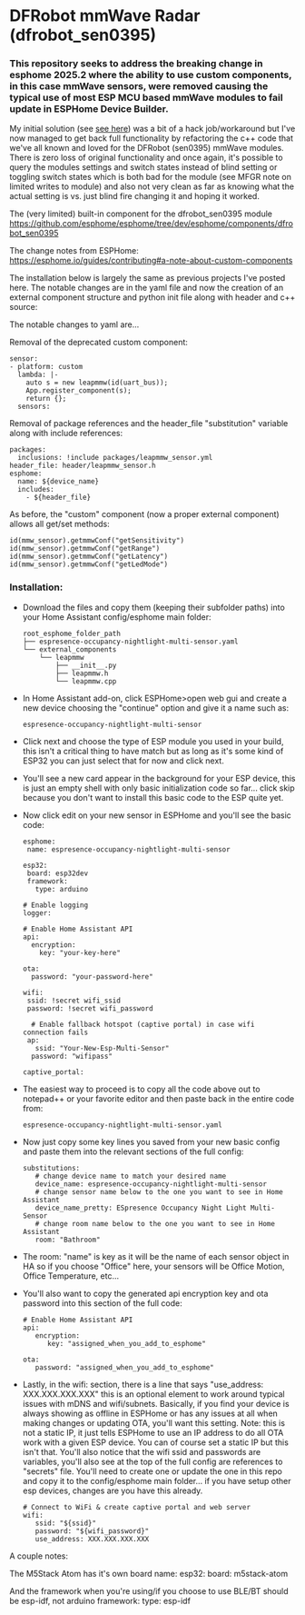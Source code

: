 # DFRobot mmWave Radar (dfrobot_sen0395)
### This repository seeks to address the breaking change in esphome 2025.2 where the ability to use custom components, in this case mmWave sensors, were removed causing the typical use of most ESP MCU based mmWave modules to fail update in ESPHome Device Builder.

My initial solution (see [see here](/Initial%20Solution.md)) was a bit of a hack job/workaround but I've now managed to get back full functionality by refactoring the c++ code that we've all known and loved for the DFRobot (sen0395) mmWave modules. There is zero loss of original functionality and once again, it's possible to query the modules settings and switch states instead of blind setting or toggling switch states which is both bad for the module (see MFGR note on limited writes to module) and also not very clean as far as knowing what the actual setting is vs. just blind fire changing it and hoping it worked.

The (very limited) built-in component for the dfrobot_sen0395 module
https://github.com/esphome/esphome/tree/dev/esphome/components/dfrobot_sen0395

The change notes from ESPHome:
https://esphome.io/guides/contributing#a-note-about-custom-components

The installation below is largely the same as previous projects I've posted here. The notable changes are in the yaml file and now the creation of an external component structure and python init file along with header and c++ source:

The notable changes to yaml are...
  
  Removal of the deprecated custom component:
  ```
  sensor:      
  - platform: custom
    lambda: |-
      auto s = new leapmmw(id(uart_bus));
      App.register_component(s);
      return {};
    sensors:
  ```
 Removal of package references and the header_file "substitution" variable along with include references:
```
packages:
  inclusions: !include packages/leapmmw_sensor.yml
header_file: header/leapmmw_sensor.h
esphome:
  name: ${device_name}
  includes:
    - ${header_file}
```
 As before, the "custom" component (now a proper external component) allows all get/set methods:
```
id(mmw_sensor).getmmwConf("getSensitivity")
id(mmw_sensor).getmmwConf("getRange")
id(mmw_sensor).getmmwConf("getLatency")
id(mmw_sensor).getmmwConf("getLedMode")
```

### Installation:
 * Download the files and copy them (keeping their subfolder paths) into your Home Assistant config/esphome main folder:

   ```
   root_esphome_folder_path
   ├── espresence-occupancy-nightlight-multi-sensor.yaml
   └── external_components
       └── leapmmw
           ├── __init__.py
           ├── leapmmw.h
           └── leapmmw.cpp
   ```
 
 * In Home Assistant add-on, click ESPHome>open web gui and create a new device choosing the "continue" option and give it a name such as:

   ```
   espresence-occupancy-nightlight-multi-sensor
   ```

* Click next and choose the type of ESP module you used in your build, this isn't a critical thing to have match but as long as it's some kind of ESP32 you can just select that for now and click next.
* You'll see a new card appear in the background for your ESP device, this is just an empty shell with only basic initialization code so far... click skip because you don't want to install this basic code to the ESP quite yet.
* Now click edit on your new sensor in ESPHome and you'll see the basic code:
   ```
   esphome:
    name: espresence-occupancy-nightlight-multi-sensor

   esp32:
    board: esp32dev
    framework:
      type: arduino

   # Enable logging
   logger:

   # Enable Home Assistant API
   api:
     encryption:
       key: "your-key-here"

   ota:
     password: "your-password-here"

   wifi:
    ssid: !secret wifi_ssid
    password: !secret wifi_password

     # Enable fallback hotspot (captive portal) in case wifi connection fails
    ap:
      ssid: "Your-New-Esp-Multi-Sensor"
     password: "wifipass"

   captive_portal:
   ```

* The easiest way to proceed is to copy all the code above out to notepad++ or your favorite editor and then paste back in the entire code from:
   ```
   espresence-occupancy-nightlight-multi-sensor.yaml
   ```
* Now just copy some key lines you saved from your new basic config and paste them into the relevant sections of the full config:

   ```
   substitutions:
      # change device name to match your desired name
      device_name: espresence-occupancy-nightlight-multi-sensor
      # change sensor name below to the one you want to see in Home Assistant
      device_name_pretty: ESpresence Occupancy Night Light Multi-Sensor
      # change room name below to the one you want to see in Home Assistant
      room: "Bathroom"
   ```
* The room: "name" is key as it will be the name of each sensor object in HA so if you choose "Office" here, your sensors will be Office Motion, Office Temperature, etc...

* You'll also want to copy the generated api encryption key and ota password into this section of the full code:

   ```
   # Enable Home Assistant API
   api:
      encryption:
         key: "assigned_when_you_add_to_esphome"

   ota:
      password: "assigned_when_you_add_to_esphome"
   ```

* Lastly, in the wifi: section, there is a line that says "use_address: XXX.XXX.XXX.XXX" this is an optional element to work around typical issues with mDNS and wifi/subnets. Basically, if you find your device is always showing as offline in ESPHome or has any issues at all when making changes or updating OTA, you'll want this setting. Note: this is not a static IP, it just tells ESPHome to use an IP address to do all OTA work with a given ESP device. You can of course set a static IP but this isn't that. You'll also notice that the wifi ssid and passwords are variables, you'll also see at the top of the full config are references to "secrets" file. You'll need to create one or update the one in this repo and copy it to the config/esphome main folder... if you have setup other esp devices, changes are you have this already.

   ```
   # Connect to WiFi & create captive portal and web server
   wifi:
      ssid: "${ssid}"
      password: "${wifi_password}"
      use_address: XXX.XXX.XXX.XXX
   ```
A couple notes:
  
  The M5Stack Atom has it's own board name:
    esp32:
      board: m5stack-atom
  
  And the framework when you're using/if you choose to use BLE/BT should be esp-idf, not arduino
    framework:
      type: esp-idf
